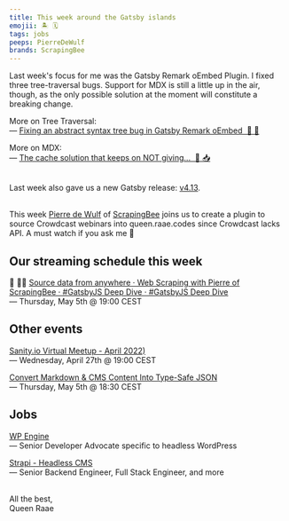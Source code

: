 ```yaml
---
title: This week around the Gatsby islands
emojii: 🏝 🗓
tags: jobs
peeps: PierreDeWulf
brands: ScrapingBee
---
```


Last week's focus for me was the Gatsby Remark oEmbed Plugin. I fixed three tree-traversal bugs. Support for MDX is still a little up in the air, though, as the only possible solution at the moment will constitute a breaking change.

More on Tree Traversal:  
— [Fixing an abstract syntax tree bug in Gatsby Remark oEmbed  🌲 🐛](/2022-04-29-tree-problem/)

More on MDX:  
— [The cache solution that keeps on NOT giving...  😬 📥](/2022-04-28-cache-problems/)

&nbsp;  
Last week also gave us a new Gatsby release: [v4.13](https://www.gatsbyjs.com/docs/reference/release-notes/v4.13/).

&nbsp;  
This week [Pierre de Wulf](https://twitter.com/PierreDeWulf) of [ScrapingBee](https://www.scrapingbee.com/) joins us to create a plugin to source Crowdcast webinars into queen.raae.codes since Crowdcast lacks API. A must watch if you ask me&nbsp;🤪

## Our streaming schedule this week

🔴 🏴‍☠️ [Source data from anywhere · Web Scraping with Pierre of ScrapingBee · #GatsbyJS Deep Dive · #GatsbyJS Deep Dive](https://youtu.be/MjcYzjYIFuI)  
— Thursday, May 5th @ 19:00 CEST

## Other events

[Sanity.io Virtual Meetup - April 2022)](https://hopin.com/events/sanity-io-virtual-meetup-april-2022)  
— Wednesday, April 27th @ 19:00 CEST

[Convert Markdown & CMS Content Into Type-Safe JSON](https://www.learnwithjason.dev/convert-markdown-and-cms-content-into-type-safe-json)  
— Thursday, May 5th @ 18:30 CEST

## Jobs

[WP Engine](https://wpengine.wd1.myworkdayjobs.com/en-US/WP_Engine/job/Senior-Developer-Advocate_JR101254-1)  
— Senior Developer Advocate specific to headless WordPress

[Strapi - Headless CMS](https://strapi.io/careers)  
— Senior Backend Engineer, Full Stack Engineer, and more

&nbsp;  
All the best,  
Queen Raae
